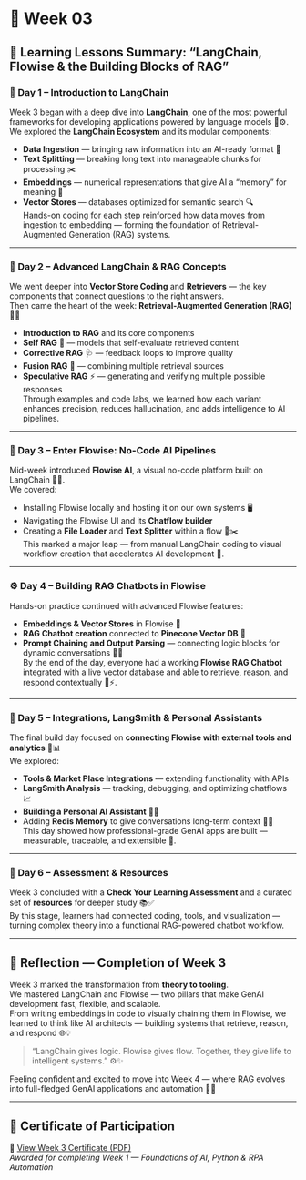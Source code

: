 # 📘 Week 03 

## 🧭 Learning Lessons Summary: “LangChain, Flowise & the Building Blocks of RAG”

### 🧠 Day 1 – Introduction to LangChain  
Week 3 began with a deep dive into **LangChain**, one of the most powerful frameworks for developing applications powered by language models 🤖⚙️.  
We explored the **LangChain Ecosystem** and its modular components:  
- **Data Ingestion** — bringing raw information into an AI-ready format 📂  
- **Text Splitting** — breaking long text into manageable chunks for processing ✂️  
- **Embeddings** — numerical representations that give AI a “memory” for meaning 🧩  
- **Vector Stores** — databases optimized for semantic search 🔍  
Hands-on coding for each step reinforced how data moves from ingestion to embedding — forming the foundation of Retrieval-Augmented Generation (RAG) systems.  

---

### 🧩 Day 2 – Advanced LangChain & RAG Concepts  
We went deeper into **Vector Store Coding** and **Retrievers** — the key components that connect questions to the right answers.  
Then came the heart of the week: **Retrieval-Augmented Generation (RAG)** 🧠🔗  
- **Introduction to RAG** and its core components  
- **Self RAG** 🤔 — models that self-evaluate retrieved content  
- **Corrective RAG** 🩺 — feedback loops to improve quality  
- **Fusion RAG** 🔬 — combining multiple retrieval sources  
- **Speculative RAG** ⚡ — generating and verifying multiple possible responses  
Through examples and code labs, we learned how each variant enhances precision, reduces hallucination, and adds intelligence to AI pipelines.  

---

### 💬 Day 3 – Enter Flowise: No-Code AI Pipelines  
Mid-week introduced **Flowise AI**, a visual no-code platform built on LangChain 🧠🎨.  
We covered:  
- Installing Flowise locally and hosting it on our own systems 🖥️  
- Navigating the Flowise UI and its **Chatflow builder**  
- Creating a **File Loader** and **Text Splitter** within a flow 📂✂️  
This marked a major leap — from manual LangChain coding to visual workflow creation that accelerates AI development 🚀.  

---

### ⚙️ Day 4 – Building RAG Chatbots in Flowise  
Hands-on practice continued with advanced Flowise features:  
- **Embeddings & Vector Stores** in Flowise 🧩  
- **RAG Chatbot creation** connected to **Pinecone Vector DB** 🌲  
- **Prompt Chaining and Output Parsing** — connecting logic blocks for dynamic conversations 💬🔗  
By the end of the day, everyone had a working **Flowise RAG Chatbot** integrated with a live vector database and able to retrieve, reason, and respond contextually 🧠⚡.  

---

### 🧩 Day 5 – Integrations, LangSmith & Personal Assistants  
The final build day focused on **connecting Flowise with external tools and analytics** 🧰📊  
We explored:  
- **Tools & Market Place Integrations** — extending functionality with APIs  
- **LangSmith Analysis** — tracking, debugging, and optimizing chatflows 📈  
- **Building a Personal AI Assistant** 🤖💼  
- Adding **Redis Memory** to give conversations long-term context 🧠🧾  
This day showed how professional-grade GenAI apps are built — measurable, traceable, and extensible 🔗.  

---

### 🧾 Day 6 – Assessment & Resources  
Week 3 concluded with a **Check Your Learning Assessment** and a curated set of **resources** for deeper study 📚✅  
By this stage, learners had connected coding, tools, and visualization — turning complex theory into a functional RAG-powered chatbot workflow.  

---

## 🌈 Reflection — Completion of Week 3  
Week 3 marked the transformation from **theory to tooling**.  
We mastered LangChain and Flowise — two pillars that make GenAI development fast, flexible, and scalable.  
From writing embeddings in code to visually chaining them in Flowise, we learned to think like AI architects — building systems that retrieve, reason, and respond 🌐💡  

> “LangChain gives logic. Flowise gives flow. Together, they give life to intelligent systems.” ⚙️✨  

Feeling confident and excited to move into Week 4 — where RAG evolves into full-fledged GenAI applications and automation 🚀🤖  

---

## 🏅 Certificate of Participation  

📄 [View Week 3 Certificate (PDF)](../Certificates/Week-03.pdf)  
*Awarded for completing Week 1 — Foundations of AI, Python & RPA Automation*  


